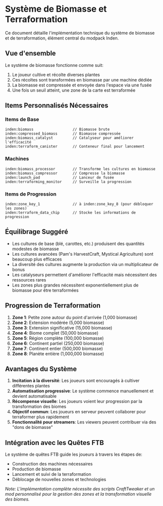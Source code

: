 # Système de Biomasse et Terraformation

Ce document détaille l'implémentation technique du système de biomasse et de terraformation, élément central du modpack Inden.

## Vue d'ensemble

Le système de biomasse fonctionne comme suit:
1. Le joueur cultive et récolte diverses plantes
2. Ces récoltes sont transformées en biomasse par une machine dédiée
3. La biomasse est compressée et envoyée dans l'espace via une fusée
4. Une fois un seuil atteint, une zone de la carte est terraformée

## Items Personnalisés Nécessaires

### Items de Base
```
inden:biomass                  // Biomasse brute
inden:compressed_biomass       // Biomasse compressée
inden:biomass_catalyst         // Catalyseur pour améliorer l'efficacité
inden:terraform_canister       // Conteneur final pour lancement
```

### Machines
```
inden:biomass_processor        // Transforme les cultures en biomasse
inden:biomass_compressor       // Compresse la biomasse
inden:launch_pad               // Lanceur de fusée
inden:terraforming_monitor     // Surveille la progression
```

### Items de Progression
```
inden:zone_key_1               // à inden:zone_key_8 (pour débloquer les zones)
inden:terraform_data_chip      // Stocke les informations de progression
```

## Équilibrage Suggéré

- Les cultures de base (blé, carottes, etc.) produisent des quantités modestes de biomasse
- Les cultures avancées (Pam's HarvestCraft, Mystical Agriculture) sont beaucoup plus efficaces
- La diversité des cultures augmente la production via un multiplicateur de bonus
- Les catalyseurs permettent d'améliorer l'efficacité mais nécessitent des ressources rares
- Les zones plus grandes nécessitent exponentiellement plus de biomasse pour être terraformées

## Progression de Terraformation

1. **Zone 1**: Petite zone autour du point d'arrivée (1,000 biomasse)
2. **Zone 2**: Extension modérée (5,000 biomasse)
3. **Zone 3**: Extension significative (15,000 biomasse)
4. **Zone 4**: Biome complet (50,000 biomasse)
5. **Zone 5**: Région complète (100,000 biomasse)
6. **Zone 6**: Continent partiel (250,000 biomasse)
7. **Zone 7**: Continent entier (500,000 biomasse)
8. **Zone 8**: Planète entière (1,000,000 biomasse)

## Avantages du Système

1. **Incitation à la diversité**: Les joueurs sont encouragés à cultiver différentes plantes
2. **Automatisation progressive**: Le système commence manuellement et devient automatisable
3. **Récompense visuelle**: Les joueurs voient leur progression par la transformation des biomes
4. **Objectif commun**: Les joueurs en serveur peuvent collaborer pour terraformer plus rapidement
5. **Fonctionnalité pour streamers**: Les viewers peuvent contribuer via des "dons de biomasse"

## Intégration avec les Quêtes FTB

Le système de quêtes FTB guide les joueurs à travers les étapes de:
- Construction des machines nécessaires
- Production de biomasse
- Lancement et suivi de la terraformation
- Déblocage de nouvelles zones et technologies

*Note: L'implémentation complète nécessite des scripts CraftTweaker et un mod personnalisé pour la gestion des zones et la transformation visuelle des biomes.*